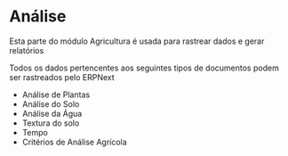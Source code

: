# Análise



Esta parte do módulo Agricultura é usada para rastrear dados e gerar relatórios


Todos os dados pertencentes aos seguintes tipos de documentos podem ser rastreados pelo ERPNext


* Análise de Plantas
* Análise do Solo
* Análise da Água
* Textura do solo
* Tempo
* Critérios de Análise Agrícola



